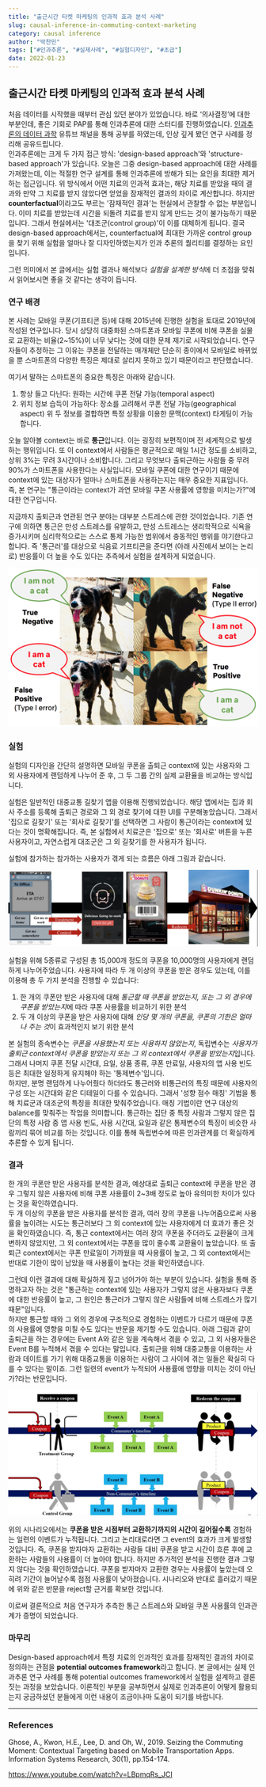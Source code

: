 ```yaml
---
title: "출근시간 타켓 마케팅의 인과적 효과 분석 사례" 
slug: causal-inference-in-commuting-context-marketing
category: causal inference
author: "박찬민"
tags: ["#인과추론", "#실제사례", "#실험디자인", "#초급"]
date: 2022-01-23
---
```


## 출근시간 타켓 마케팅의 인과적 효과 분석 사례

처음 데이터를 시작했을 때부터 관심 있던 분야가 있었습니다. 바로 ‘의사결정’에 대한 부분인데, 좋은 기회로 PAP를 통해 인과추론에 대한 스터디를 진행하였습니다. 
[인과추론의 데이터 과학](https://www.youtube.com/channel/UCkEHnPq2T8Vpafk3p-Rk49A) 유튜브 채널을 통해 공부를 하였는데, 인상 깊게 봤던 연구 사례를 정리해 공유드립니다.  
인과추론에는 크게 두 가지 접근 방식: 'design-based approach'와 'structure-based approach'가 있습니다. 오늘은 그중 design-based approach에 대한 사례를 가져왔는데, 이는 적절한 연구 설계를 통해 인과추론에 방해가 되는 요인을 최대한 제거하는 접근입니다. 위 방식에서 어떤 치료의 인과적 효과는, 해당 치료를 받았을 때의 결과와 만약 그 치료를 받지 않았다면 얻었을 잠재적인 결과의 차이로 계산합니다. 하지만 **counterfactual**이라고도 부르는 '잠재적인 결과'는 현실에서 관찰할 수 없는 부분입니다. 이미 치료를 받았는데 시간을 되돌려 치료를 받지 않게 만드는 것이 불가능하기 때문입니다. 그래서 현실에서는 '대조군(control group)'이 이를 대체하게 됩니다. 
결국 design-based approach에서는, counterfactual에 최대한 가까운 control group을 찾기 위해 실험을 얼마나 잘 디자인하였는지가 인과 추론의 퀄리티를 결정하는 요인입니다. 

그런 의미에서 본 글에서는 실험 결과나 해석보다 *실험을 설계한 방식*에 더 초점을 맞춰서 읽어보시면 좋을 것 같다는 생각이 듭니다.

### 연구 배경

본 사례는 모바일 쿠폰(기프티콘 등)에 대해 2015년에 진행한 실험을 토대로 2019년에 작성된 연구입니다. 당시 상당히 대중화된 스마트폰과 모바일 쿠폰에 비해 쿠폰을 실물로 교환하는 비율(2~15%)이 너무 낮다는 것에 대한 문제 제기로 시작되었습니다. 연구자들이 추정하는 그 이유는 쿠폰을 전달하는 매개체만 단순히 종이에서 모바일로 바뀌었을 뿐 스마트폰의 다양한 특징은 제대로 살리지 못하고 있기 때문이라고 판단했습니다.

여기서 말하는 스마트폰의 중요한 특징은 아래와 같습니다.
1. 항상 들고 다닌다: 원하는 시간에 쿠폰 전달 가능(temporal aspect)
2. 위치 정보 습득이 가능하다: 장소를 고려해서 쿠폰 전달 가능(geographical aspect)
위 두 정보를 결합하면 특정 상황을 이용한 문맥(context) 타게팅이 가능합니다.  

오늘 알아볼 context는 바로 **통근**입니다. 이는 굉장히 보편적이며 전 세계적으로 발생하는 행위입니다. 또 이 context에서 사람들은 평균적으로 매일 1시간 정도를 소비하고, 상위 3%는 무려 3시간이나 소비합니다. 그리고 무엇보다 출퇴근하는 사람들 중 무려 90%가 스마트폰을 사용한다는 사실입니다. 모바일 쿠폰에 대한 연구이기 때문에 context에 있는 대상자가 얼마나 스마트폰을 사용하는지는 매우 중요한 지표입니다. 
즉, 본 연구는 "통근이라는 context가 과연 모바일 쿠폰 사용률에 영향을 미치는가?"에 대한 연구입니다. 

지금까지 출퇴근과 연관된 연구 분야는 대부분 스트레스에 관한 것이었습니다. 기존 연구에 의하면 통근은 만성 스트레스를 유발하고, 만성 스트레스는 생리학적으로 식욕을 증가시키며 심리학적으로는 스스로 통제 가능한 범위에서 충동적인 행위를 야기한다고 합니다. 즉 '통근러'를 대상으로 식음료 기프티콘을 준다면 (아래 사진에서 보이는 논리로) 반응률이 더 높을 수도 있다는 추측에서 실험을 설계하게 되었습니다.

![통근러에게 쿠폰을 뿌리면 교환률이 더 높을 것이라 예상. 세상 모든 통근러 화이팅](img_1.png)

### 실험
실험의 디자인을 간단히 설명하면 모바일 쿠폰을 출퇴근 context에 있는 사용자와 그 외 사용자에게 랜덤하게 나누어 준 후, 그 두 그룹 간의 실제 교환율을 비교하는 방식입니다.

실험은 일반적인 대중교통 길찾기 앱을 이용해 진행되었습니다. 해당 앱에서는 집과 회사 주소를 등록해 출퇴근 경로와 그 외 경로 찾기에 대한 UI를 구분해놓았습니다. 그래서 '집으로 길찾기' 또는 '회사로 길찾기'를 선택하면 그 사람이 통근이라는 context에 있다는 것이 명확해집니다. 즉, 본 실험에서 치료군은 '집으로' 또는 '회사로' 버튼을 누른 사용자이고, 자연스럽게 대조군은 그 외 길찾기를 한 사용자가 됩니다.   

실험에 참가하는 참가하는 사용자가 겪게 되는 흐름은 아래 그림과 같습니다.

![사용자가 길찾기를 하면 랜덤하게 모바일 쿠폰을 나누어 준 후 사용자의 교환율을 관찰하는 흐름](img_2.png)

실험을 위해 5종류로 구성된 총 15,000개 정도의 쿠폰을 10,000명의 사용자에게 랜덤하게 나누어주었습니다. 사용자에 따라 두 개 이상의 쿠폰을 받은 경우도 있는데, 이를 이용해 총 두 가지 분석을 진행할 수 있습니다: 
1. 한 개의 쿠폰만 받은 사용자에 대해 *통근할 때 쿠폰을 받았는지, 또는 그 외 경우에 쿠폰을 받았는지*에 따라 쿠폰 사용률을 비교하기 위한 분석
2. 두 개 이상의 쿠폰을 받은 사용자에 대해 *인당 몇 개의 쿠폰을, 쿠폰의 기한은 얼마나 주는 것*이 효과적인지 보기 위한 분석

본 실험의 종속변수는 *쿠폰을 사용했는지 또는 사용하지 않았는지*, 독립변수는 *사용자가 출퇴근 context에서 쿠폰을 받았는지 또는 그 외 context에서 쿠폰을 받았는지*입니다. 그래서 나머지 쿠폰 전달 시간대, 요일, 상품 종류, 쿠폰 만료일, 사용자의 앱 사용 빈도 등은 최대한 일정하게 유지해야 하는 '통제변수'입니다.  
하지만, 분명 랜덤하게 나누어줬다 하더라도 통근러와 비통근러의 특징 때문에 사용자의 구성 또는 시간대와 같은 디테일이 다를 수 있습니다. 그래서 '성향 점수 매칭' 기법을 통해 치료군과 대조군의 특징을 최대한 맞춰주었습니다. 매칭 기법이란 연구 대상의 balance를 맞춰주는 작업을 의미합니다. 통근하는 집단 중 특정 사람과 그렇지 않은 집단의 특정 사람 중 앱 사용 빈도, 사용 시간대, 요일과 같은 통제변수의 특징이 비슷한 사람끼리 묶어 비교를 하는 것입니다. 이를 통해 독립변수에 따른 인과관계를 더 확실하게 추론할 수 있게 됩니다. 

### 결과
한 개의 쿠폰만 받은 사용자를 분석한 결과, 예상대로 출퇴근 context에 쿠폰을 받은 경우 그렇지 않은 사용자에 비해 쿠폰 사용률이 2~3배 정도로 높아 유의미한 차이가 있다는 것을 확인하였습니다.  
두 개 이상의 쿠폰을 받은 사용자를 분석한 결과, 여러 장의 쿠폰을 나누어줌으로써 사용률을 높이려는 시도는 통근러보다 그 외 context에 있는 사용자에게 더 효과가 좋은 것을 확인하였습니다. 즉, 통근 context에서는 여러 장의 쿠폰을 주더라도 교환율이 크게 변하지 않았지만, 그 외 context에서는 쿠폰을 많이 줄수록 교환율이 높았습니다.
또 출퇴근 context에서는 쿠폰 만료일이 가까웠을 때 사용률이 높고, 그 외 context에서는 반대로 기한이 많이 남았을 때 사용률이 높다는 것을 확인하였습니다. 

그런데 이런 결과에 대해 확실하게 짚고 넘어가야 하는 부분이 있습니다. 실험을 통해 증명하고자 하는 것은 "통근하는 context에 있는 사용자가 그렇지 않은 사용자보다 쿠폰에 대한 반응률이 높고, 그 원인은 통근러가 그렇지 않은 사람들에 비해 스트레스가 많기 때문"입니다.  
하지만 통근할 때와 그 외의 경우에 구조적으로 경험하는 이벤트가 다르기 때문에 쿠폰의 사용률에 영향을 미칠 수도 있다는 반문을 제기할 수도 있습니다. 아래 그림과 같이 출퇴근을 하는 경우에는 Event A와 같은 일을 계속해서 겪을 수 있고, 그 외 사용자들은 Event B를 누적해서 겪을 수 있다는 말입니다. 출퇴근을 위해 대중교통을 이용하는 사람과 데이트를 가기 위해 대중교통을 이용하는 사람이 그 사이에 겪는 일들은 확실히 다를 수 있다는 말이죠. 그런 일련의 event가 누적되어 사용률에 영향을 미치는 것이 아닌가?라는 반문입니다. 

![반문 시나리오](img_3.png)

위의 시나리오에서는 **쿠폰을 받은 시점부터 교환하기까지의 시간이 길어질수록** 경험하는 일련의 이벤트가 누적됩니다. 그리고 논리대로라면 그 event의 효과가 크게 발생할 것입니다. 즉, 쿠폰을 받자마자 교환하는 사람들 대비 쿠폰을 받고 시간이 흐른 후에 교환하는 사람들의 사용률이 더 높아야 합니다. 하지만 추가적인 분석을 진행한 결과 그렇지 않다는 것을 확인하였습니다. 쿠폰을 받자마자 교환한 경우는 사용률이 높았는데 오히려 기간이 늘어날수록 점점 사용률이 낮아졌습니다. 시나리오와 반대로 흘러갔기 때문에 위와 같은 반문을 reject할 근거를 확보한 것입니다. 

이로써 결론적으로 처음 연구자가 추측한 통근 스트레스와 모바일 쿠폰 사용률의 인과관계가 증명이 되었습니다.

### 마무리
Design-based approach에서 특정 치료의 인과적인 효과를 잠재적인 결과의 차이로 정의하는 관점을 **potential outcomes framework**라고 합니다. 본 글에서는 실제 인과추론 연구 사례를 통해 potential outcomes framework에서 실험을 설계하고 결론짓는 과정을 보았습니다. 이론적인 부분을 공부하면서 실제로 인과추론이 어떻게 활용되는지 궁금하셨던 분들에게 이런 내용이 조금이나마 도움이 되기를 바랍니다.

---

### References
Ghose, A., Kwon, H.E., Lee, D. and Oh, W., 2019. Seizing the Commuting Moment: Contextual Targeting based on Mobile Transportation Apps. Information Systems Research, 30(1), pp.154-174.

https://www.youtube.com/watch?v=LBpmqRs_JCI
